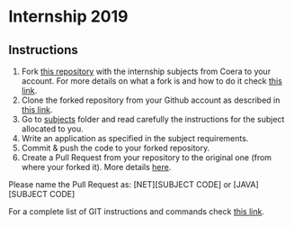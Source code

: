 # Internship 2019

<h2>Instructions</h2>

1. Fork [this repository](https://github.com/Coera/internship2019) with the internship subjects from Coera to your account. 
For more details on what a fork is and how to do it check [this link](https://help.github.com/en/articles/fork-a-repo).
2. Clone the forked repository from your Github account as described in [this link](https://help.github.com/en/articles/cloning-a-repository).
3. Go to [subjects](https://github.com/Coera/internship2019/tree/master/subjects) folder and read carefully the instructions for the subject allocated to you.
4. Write an application as specified in the subject requirements.
5. Commit & push the code to your forked repository.
6. Create a Pull Request from your repository to the original one (from where your forked it).
More details [here](https://help.github.com/en/articles/creating-a-pull-request-from-a-fork).

Please name the Pull Request as: [NET][SUBJECT CODE]<Rest of the commit title> or [JAVA][SUBJECT CODE]<Rest of the commit title>


For a complete list of GIT instructions and commands check [this link](https://git-scm.com/docs).
